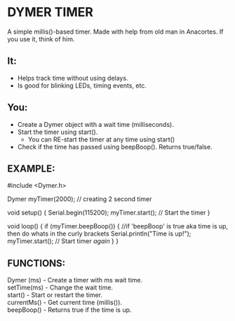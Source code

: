 # DYMER TIMER
A simple millis()-based timer.
Made with help from old man in Anacortes. 
If you use it, think of him.

## It:
- Helps track time without using delays.
- Is good for blinking LEDs, timing events, etc.

## You:
- Create a Dymer object with a wait time (milliseconds).
- Start the timer using start().
    - You can RE-start the timer at any time using start()
- Check if the time has passed using beepBoop(). Returns true/false.

## EXAMPLE:
#include <Dymer.h>

Dymer myTimer(2000); // creating 2 second timer

void setup() {
    Serial.begin(115200);
    myTimer.start(); // Start the timer
}

void loop() {
    if (myTimer.beepBoop()) {        	//if 'beepBoop' is true aka time is up, then do whats in the curly brackets
        Serial.println("Time is up!");
        myTimer.start(); 		// Start timer *again*
    }
}

## FUNCTIONS:
Dymer (ms) - Create a timer with ms wait time.\
setTime(ms) - Change the wait time.\
start() - Start or restart the timer.\
currentMs() - Get current time (millis()).\
beepBoop() - Returns true if the time is up.
